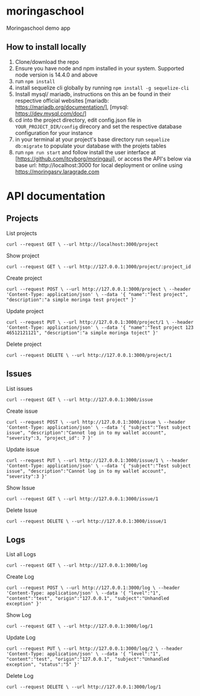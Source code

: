 # moringaschool
Moringaschool demo app

## How to install locally
1. Clone/download the repo
2. Ensure you have node and npm installed in your system. Supported node version is 14.4.0 and above
3. run `npm install`
4. install sequelize cli globally by running `npm install -g sequelize-cli`
5. Install mysql/ mariadb, instructions on this an be found in their respective official websites [mariadb: https://mariadb.org/documentation/], [mysql: https://dev.mysql.com/doc/]
6. cd into the project directory, edit config.json file in `YOUR_PROJECT_DIR/config` direcory and set the respective database configuration for your instance
7. in your terminal at your project's base directory run `sequelize db:migrate` to populate your database with the projets tables
8. run `npm run start` and follow install the user interface at [https://github.com/itcyborg/moringaui], or access the API's below via base url: http://localhost:3000 for local deployment or online using https://moringasrv.laragrade.com


# API documentation

## Projects

List projects


`
curl --request GET \
  --url http://localhost:3000/project
`

Show project


`
curl --request GET \
  --url http://127.0.0.1:3000/project/:project_id
`

Create project

`
curl --request POST \
  --url http://127.0.0.1:3000/project \
  --header 'Content-Type: application/json' \
  --data '{
	"name":"Test project",
	"description":"a simple moringa test project"
}'
`

Update project

`
curl --request PUT \
  --url http://127.0.0.1:3000/project/1 \
  --header 'Content-Type: application/json' \
  --data '{
	"name":"Test project 123 46512121121",
	"description":"a simple moringa toject"
}'
`

Delete project

`
curl --request DELETE \
  --url http://127.0.0.1:3000/project/1
`

## Issues

List issues

`
curl --request GET \
  --url http://127.0.0.1:3000/issue
`

Create issue

`
curl --request POST \
  --url http://127.0.0.1:3000/issue \
  --header 'Content-Type: application/json' \
  --data '{
	"subject":"Test subject issue",
	"description":"Cannot log in to my wallet account",
	"severity":3,
	"project_id": 7
}'
`

Update issue

`
curl --request PUT \
  --url http://127.0.0.1:3000/issue/1 \
  --header 'Content-Type: application/json' \
  --data '{
	"subject":"Test subject issue",
	"description":"Cannot log in to my wallet account",
	"severity":3
}'
`

Show Issue

`
curl --request GET \
  --url http://127.0.0.1:3000/issue/1
`

Delete Issue

`
curl --request DELETE \
  --url http://127.0.0.1:3000/issue/1
`

## Logs

List all Logs

`
curl --request GET \
  --url http://127.0.0.1:3000/log
`

Create Log

`
curl --request POST \
  --url http://127.0.0.1:3000/log \
  --header 'Content-Type: application/json' \
  --data '{
	"level":"1",
	"content":"test",
	"origin":"127.0.0.1",
	"subject":"Unhandled exception"
}'
`

Show Log

`
curl --request GET \
  --url http://127.0.0.1:3000/log/1
`

Update Log

`
curl --request PUT \
  --url http://127.0.0.1:3000/log/2 \
  --header 'Content-Type: application/json' \
  --data '{
	"level":"1",
	"content":"test",
	"origin":"127.0.0.1",
	"subject":"Unhandled exception",
	"status":"5"
}'
`

Delete Log

`
curl --request DELETE \
  --url http://127.0.0.1:3000/log/1
`



